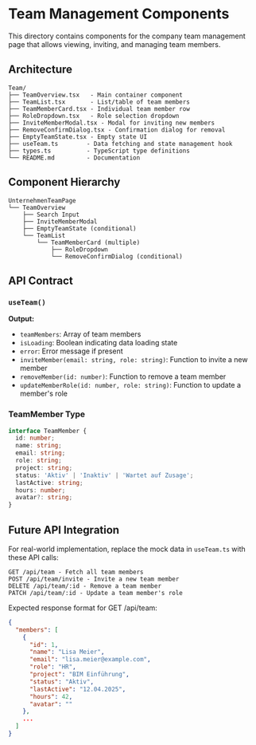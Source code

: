 
# Team Management Components

This directory contains components for the company team management page that allows viewing, inviting, and managing team members.

## Architecture

```
Team/
├── TeamOverview.tsx   - Main container component
├── TeamList.tsx       - List/table of team members
├── TeamMemberCard.tsx - Individual team member row
├── RoleDropdown.tsx   - Role selection dropdown
├── InviteMemberModal.tsx - Modal for inviting new members
├── RemoveConfirmDialog.tsx - Confirmation dialog for removal
├── EmptyTeamState.tsx - Empty state UI
├── useTeam.ts        - Data fetching and state management hook
├── types.ts          - TypeScript type definitions
└── README.md         - Documentation
```

## Component Hierarchy

```
UnternehmenTeamPage
└── TeamOverview
    ├── Search Input
    ├── InviteMemberModal
    ├── EmptyTeamState (conditional)
    └── TeamList
        └── TeamMemberCard (multiple)
            ├── RoleDropdown
            └── RemoveConfirmDialog (conditional)
```

## API Contract

### `useTeam()`

**Output:**
- `teamMembers`: Array of team members
- `isLoading`: Boolean indicating data loading state
- `error`: Error message if present
- `inviteMember(email: string, role: string)`: Function to invite a new member
- `removeMember(id: number)`: Function to remove a team member
- `updateMemberRole(id: number, role: string)`: Function to update a member's role

### TeamMember Type

```typescript
interface TeamMember {
  id: number;
  name: string;
  email: string;
  role: string;
  project: string;
  status: 'Aktiv' | 'Inaktiv' | 'Wartet auf Zusage';
  lastActive: string;
  hours: number;
  avatar?: string;
}
```

## Future API Integration

For real-world implementation, replace the mock data in `useTeam.ts` with these API calls:

```
GET /api/team - Fetch all team members
POST /api/team/invite - Invite a new team member
DELETE /api/team/:id - Remove a team member
PATCH /api/team/:id - Update a team member's role
```

Expected response format for GET /api/team:
```json
{
  "members": [
    {
      "id": 1,
      "name": "Lisa Meier",
      "email": "lisa.meier@example.com",
      "role": "HR",
      "project": "BIM Einführung",
      "status": "Aktiv",
      "lastActive": "12.04.2025",
      "hours": 42,
      "avatar": ""
    },
    ...
  ]
}
```
